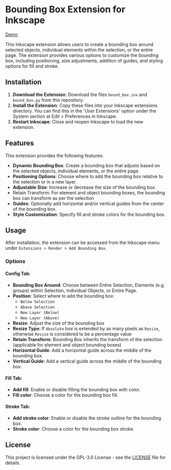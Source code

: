 # Bounding Box Extension for Inkscape

[Demo](https://github.com/Shriinivas/inkscapeboundingbox/assets/42069100/61aa97e7-df91-4647-9ce5-b3a34bb7e94a)

This Inkscape extension allows users to create a bounding box around selected objects, individual elements within the selection, or the entire page. The extension provides various options to customize the bounding box, including positioning, size adjustments, addition of guides, and styling options for fill and stroke.

## Installation

1. **Download the Extension**: Download the files `bound_box.inx` and `bound_box.py` from this repository.
2. **Install the Extension**: Copy these files into your Inkscape extensions directory. You can find this in the 'User Extensions' option under the System section at Edit > Preferences in Inkscape.
3. **Restart Inkscape**: Close and reopen Inkscape to load the new extension.

## Features

This extension provides the following features:

- **Dynamic Bounding Box**: Create a bounding box that adjusts based on the selected objects, individual elements, or the entire page.
- **Positioning Options**: Choose where to add the bounding box relative to the selection or in a new layer.
- **Adjustable Size**: Increase or decrease the size of the bounding box.
- Retain Transform: For element and object bounding boxes, the bounding box can transform as per the selection
- **Guides**: Optionally add horizontal and/or vertical guides from the center of the bounding box.
- **Style Customization**: Specify fill and stroke colors for the bounding box.

## Usage

After installation, the extension can be accessed from the Inkscape menu under `Extensions > Render > Add Bounding Box`.

### Options

#### Config Tab:

- **Bounding Box Around**: Choose between Entire Selection, Elements (e.g. groups) within Selection, Individual Objects, or Entire Page.
- **Position**: Select where to add the bounding box:
  - `Below Selection`
  - `Above Selection`
  - `New Layer (Below)`
  - `New Layer (Above)`
- **Resize**: Adjust the size of the bounding box
- **Resize Type**: If `Absolute` box is extended by as many pixels as `Resize`, otherwise `Resize` is considered to be a percentage value
- **Retain Transform**: Bounding Box inherits the transform of the selection (applicable for element and object bounding boxes)
- **Horizontal Guide**: Add a horizontal guide across the middle of the bounding box.
- **Vertical Guide**: Add a vertical guide across the middle of the bounding box.

#### Fill Tab:

- **Add fill**: Enable or disable filling the bounding box with color.
- **Fill color**: Choose a color for the bounding box fill.

#### Stroke Tab:

- **Add stroke color**: Enable or disable the stroke outline for the bounding box.
- **Stroke color**: Choose a color for the bounding box stroke.

## License

This project is licensed under the GPL-3.0 License - see the [LICENSE](LICENSE) file for details.
